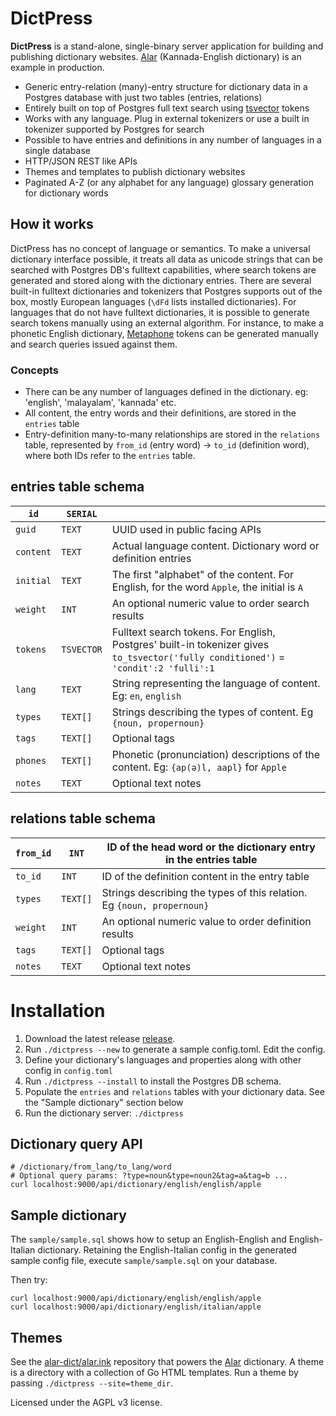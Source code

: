 # DictPress

**DictPress** is a stand-alone, single-binary server application for building and publishing dictionary websites. [Alar](https://alar.ink) (Kannada-English dictionary) is an example in production.

- Generic entry-relation (many)-entry structure for dictionary data in a Postgres database with just two tables (entries, relations)
- Entirely built on top of Postgres full text search using [tsvector](https://www.postgresql.org/docs/10/datatype-textsearch.html) tokens
- Works with any language. Plug in external tokenizers or use a built in tokenizer supported by Postgres for search
- Possible to have entries and definitions in any number of languages in a single database
- HTTP/JSON REST like APIs
- Themes and templates to publish dictionary websites
- Paginated A-Z (or any alphabet for any language) glossary generation for dictionary words

## How it works
DictPress has no concept of language or semantics. To make a universal dictionary interface possible, it treats all data as unicode strings that can be searched with Postgres DB's fulltext capabilities, where search tokens are generated and stored along with the dictionary entries. There are several built-in fulltext dictionaries and tokenizers that Postgres supports out of the box, mostly European languages (`\dFd` lists installed dictionaries). For languages that do not have fulltext dictionaries, it is possible to generate search tokens manually using an external algorithm. For instance, to make a phonetic English dictionary, [Metaphone](https://en.wikipedia.org/wiki/Metaphone) tokens can be generated manually and search queries issued against them.

### Concepts
- There can be any number of languages defined in the dictionary. eg: 'english', 'malayalam', 'kannada' etc.
- All content, the entry words and their definitions, are stored in the `entries` table
- Entry-definition many-to-many relationships are stored in the `relations` table, represented by `from_id` (entry word) -> `to_id` (definition word), where both IDs refer to the `entries` table.

## entries table schema
| `id`      | `SERIAL`   |                                                                                                                                     |
|-----------|------------|-------------------------------------------------------------------------------------------------------------------------------------|
| `guid`    | `TEXT`     | UUID used in public facing APIs                                      |
| `content` | `TEXT`     | Actual language content. Dictionary word or definition entries                                                                      |
| `initial` | `TEXT`     | The first "alphabet" of the content. For English, for the word `Apple`, the initial is `A`                                          |
| `weight`  | `INT`      | An optional numeric value to order search results                                                                                   |
| `tokens`  | `TSVECTOR` | Fulltext search tokens. For English, Postgres' built-in tokenizer gives `to_tsvector('fully conditioned')` = `'condit':2 'fulli':1` |
| `lang`    | `TEXT`     | String representing the language of content. Eg: `en`, `english`                                                                    |
| `types`   | `TEXT[]`   | Strings describing the types of content. Eg `{noun, propernoun}`                                                                    |
| `tags`    | `TEXT[]`   | Optional tags                                                                                                                       |
| `phones`  | `TEXT[]`   | Phonetic (pronunciation) descriptions of the content. Eg: `{ap(ə)l, aapl}` for `Apple`                                              |
| `notes`   | `TEXT`     | Optional text notes                                                                                                                 |
## relations table schema
| `from_id` | `INT`    | ID of the head word or the dictionary entry in the entries table       |
|-----------|----------|------------------------------------------------------------------------|
| `to_id`   | `INT`    | ID of the definition content in the entry table                        |
| `types`   | `TEXT[]` | Strings describing the types of this relation. Eg `{noun, propernoun}` |
| `weight`  | `INT`    | An optional numeric value to order definition results                  |
| `tags`    | `TEXT[]` | Optional tags                                                          |
| `notes`   | `TEXT`   | Optional text notes                                                    |

# Installation
1. Download the latest release [release](https://github.com/knadh/dictpress/releases).
1. Run `./dictpress --new` to generate a sample config.toml. Edit the config.
1. Define your dictionary's languages and properties along with other config in `config.toml`
1. Run `./dictpress --install` to install the Postgres DB schema.
1. Populate the `entries` and `relations` tables with your dictionary data. See the "Sample dictionary" section below
1. Run the dictionary server: `./dictpress`
 
## Dictionary query API
```shell
# /dictionary/from_lang/to_lang/word
# Optional query params: ?type=noun&type=noun2&tag=a&tag=b ...
curl localhost:9000/api/dictionary/english/english/apple
```

## Sample dictionary
The `sample/sample.sql` shows how to setup an English-English and English-Italian dictionary. Retaining the English-Italian config in the generated sample config file, execute `sample/sample.sql` on your database.

Then try:
```shell
curl localhost:9000/api/dictionary/english/english/apple
curl localhost:9000/api/dictionary/english/italian/apple
```

## Themes
See the [alar-dict/alar.ink](https://github.com/alar-dict/alar.ink) repository that powers the [Alar](https://alar.ink) dictionary. A theme is a directory with a collection of Go HTML templates. Run a theme by passing `./dictpress --site=theme_dir`.

Licensed under the AGPL v3 license.
